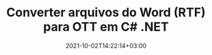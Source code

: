 ---
############################# Static ############################
layout: "autogen-gist"
date: 2021-10-02T14:22:14+03:00
draft: false
path: "pt/total/net/conversion/rtf-to-ott/"
other_out_formats: "PDF DOC DOCX DOCM DOT DOTX DOTM TXT RTF HTML HTM MHTML MHT XLS XLSX XLSM XLSB XLT XLTX XLTM XLAM CSV TSV DIF SXC FODS PPT PPTX PPS PPSX PPSM POT POTX PPTM POTM ODT OTT OTP ODP ODS EMZ WMZ SVG SVGZ XPS TEX DCM WMF EMF BMP PNG GIF JPEG TIFF ICO WEBP JP2 TGA PSB PSD EPUB MD FODP JPG"
ad_headline: "Converter RTF para OTT | .NET"
ad_description: "A solução mais precisa de conversão de documentos RTF para OTT para seus aplicativos .NET."

############################# Head ############################
head_title: "Converter RTF para OTT em C# ASP.NET | Conversão de Documentos .NET Word"
head_description: "API de conversão de documentos de processamento de texto .NET. Converta RTF para OTT e mais de 100 outras imagens e formatos de arquivo em aplicativos .NET (C#, VB.NET, ASP.NET e .NET Core). Exiba o documento OTT convertido como visualizador de HTML."

############################# Header ############################
title: "Converter arquivos do Word (RTF) para OTT em C# .NET"
description: "Converta programaticamente RTF (arquivos do Word) para OTT em aplicativos C# VB.NET e ASP.NET usando recursos flexíveis de conversão de documentos que permitem personalizar a aparência do documento resultante. Converta todos os formatos populares de documentos de processamento de texto para planilhas do Excel, apresentações do PowerPoint, PDF, Photoshop, eBook, web e formatos de arquivo de imagem. A API de conversão .NET nativa oferece várias opções de conversão de documentos para converter todo o documento ou escolher páginas específicas do arquivo de documento de origem com base nos números de página ou intervalos de página seletivos e converter facilmente para um formato de documento compatível."

############################# SubMenu ############################
submenu:
    enable: false

############################# Content ############################
content:
    enable: true
    block:
    - title_left: "Como converter RTF para OTT em C# .NET"
      content_left: |
          Siga estes passos simples para conversão de RTF para OTT em .NET. Visualize o documento OTT convertido como está ou renderize e exiba como HTML sem usar nenhum software externo.

          -   Crie um objeto **Converter** para converter um documento RTF
          -   Defina as opções de conversão para o formato OTT
          -   Chame o método **Convert** da instância de classe **Converter** para conversão em OTT
          -   Definir opções para visualizador de HTML
          -   Crie o objeto **Viewer** para visualizar o OTT convertido como HTML
          
      title_right: "Instruções de download e instalação"
      content_right: |
          Você precisa dos namespaces `GroupDocs.Conversion` e `GroupDocs.Viewer` para converter formatos de arquivo de palavras em uma ampla variedade de imagens e tipos de documentos, como PDF, Microsoft Office (Word, Excel, PowerPoint, Project, Outlook), OpenDocument, HTML e diagramas CAD. Explore outras [APIs .NET para documentos do Office](https://products.conholdate.com/total/net/) oferecidas pela Conholdate.Total.
          
          Obtenha os respectivos arquivos de montagem do [Transferências](https://downloads.conholdate.com/total/net) ou busque o pacote inteiro do [Nuget](https://www.nuget.org/packages/Conholdate.Total/) para adicionar `Conholdate.Total para .NET` diretamente em seu espaço de trabalho.
          
      gisthash: "4f311c07ae9ee691b8afb7960aa6c806"
      gistfile: "word-to-pdf-conversion.cs"

    - title_left: "Adicionar marca d'água de texto ou imagem ao OTT em C #"
      content_left: |
          Converta documentos com precisão (RTF para OTT) exatamente como o arquivo original e aplique marcas d'água de texto ou imagem às páginas do documento convertido usando C# .NET.

          -   Crie um objeto **Converter** para converter um documento RTF
          -   Crie uma nova instância da classe **WatermarkOptions**
          -   Especifique as propriedades da marca d'água (cor, largura, texto, imagem etc.)
          -   Instanciar a classe **ConvertOptions** adequada
          -   Defina a propriedade **Watermark** da instância **ConvertOptions**
          -   Chame o método **Convert** da instância de classe **Converter** para conversão em OTT
        
      title_right: "Extração de informações do documento de origem"
      content_right: |
          O recurso de extração de informações de documentos não apenas permite obter as informações básicas sobre o arquivo do documento de origem, mas também suporta a extração de algumas informações valiosas específicas do formato de arquivo, como datas de início e término de um arquivo do Microsoft Project, quaisquer restrições de impressão em um documento PDF, lista de pastas incluídas em um arquivo de dados do Outlook etc.

          Converta formatos de arquivo de documentos populares em diferentes sistemas operacionais, como Windows, Linux ou macOS, usando plataformas como Windows Azure, Mono e Xamarin.
          
      gisthash: "a15affe15284876ce010a315a09da1f0"
      gistfile: "convert-word-to-pdf-and-add-text-watermark-to-converted-pdf.cs"

    - title_left: "Converter Word Protegido por Senha para PDF"
      content_left: |
          A conversão de documentos protegidos por senha em .NET agora é mais fácil com as APIs Conholdate.Total para .NET. Basta adicionar algumas linhas de código C# e converter com precisão um documento do Microsoft Word protegido por senha em um arquivo PDF sem usar nenhum software externo.

          -   Defina **LoadOptions** e defina a senha nas opções de carregamento específicas do documento
          -   Crie um objeto **Converter** para converter um documento do Word
          -   Instanciar a classe **PdfConvertOptions**
          -   Chame o método **Convert** da instância da classe **Converter** para conversão em PDF
          
      title_right: "Carregar e converter documentos localizados remotamente"
      content_right: |
          Usando Conholdate.Total para .NET – os desenvolvedores podem carregar e converter documentos de vários locais remotos e recursos de armazenamento de documentos em nuvem, como Amazon S3, Microsoft Azure Blob, FTP, disco local, fluxo ou um URL simples. Você só precisa especificar o método para obter o fluxo de documentos localizado remotamente e, em seguida, passá-lo para a classe Converter como construtor.
          
          As APIs do Conholdate.Total para .NET são nativas do Windows Forms, ASP.NET, WPF, WCF ou qualquer tipo de aplicativo baseado no .NET Framework 2.0 ou posterior.
          
      gisthash: "3b7541492166a47d49ca85c55b531055"
      gistfile: "convert-password-protected-word-to-pdf.cs"

############################# About Formats ############################
about_formats:
    enable: false
############################# More Formats ############################
more_formats:
    enable: true
    auto: false
    other_out_formats: PDF DOC DOCX DOCM DOT DOTX DOTM TXT RTF HTML HTM MHTML MHT XLS XLSX XLSM XLSB XLT XLTX XLTM XLAM CSV TSV DIF SXC FODS PPT PPTX PPS PPSX PPSM POT POTX PPTM POTM ODT OTT OTP ODP ODS EMZ WMZ SVG SVGZ XPS TEX DCM WMF EMF BMP PNG GIF JPEG TIFF ICO WEBP JP2 TGA PSB PSD EPUB MD FODP JPG
############################# Back to top ###############################
back_to_top:
  enable: true
---